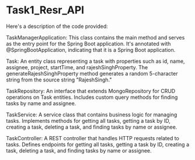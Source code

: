 # Task1_Resr_API
Here's a description of the code provided:

TaskManagerApplication:
This class contains the main method and serves as the entry point for the Spring Boot application.
It's annotated with @SpringBootApplication, indicating that it is a Spring Boot application.

Task:
An entity class representing a task with properties such as id, name, assignee, project, startTime, and rajeshSinghProperty.
The generateRajeshSinghProperty method generates a random 5-character string from the source string "RajeshSingh."

TaskRepository:
An interface that extends MongoRepository for CRUD operations on Task entities.
Includes custom query methods for finding tasks by name and assignee.

TaskService:
A service class that contains business logic for managing tasks.
Implements methods for getting all tasks, getting a task by ID, creating a task, deleting a task, and finding tasks by name or assignee.

TaskController:
A REST controller that handles HTTP requests related to tasks.
Defines endpoints for getting all tasks, getting a task by ID, creating a task, deleting a task, and finding tasks by name or assignee.
